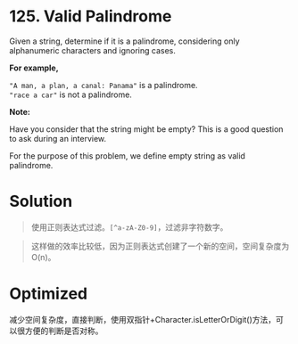 # 125. Valid Palindrome

Given a string, determine if it is a palindrome, considering only alphanumeric characters and ignoring cases.

**For example,**

`"A man, a plan, a canal: Panama"` is a palindrome.<br>
`"race a car"` is not a palindrome.

**Note:**

Have you consider that the string might be empty? This is a good question to ask during an interview.

For the purpose of this problem, we define empty string as valid palindrome.

# Solution

>使用正则表达式过滤。`[^a-zA-Z0-9]`，过滤非字符数字。

>这样做的效率比较低，因为正则表达式创建了一个新的空间，空间复杂度为O(n)。

# Optimized

减少空间复杂度，直接判断，使用双指针+Character.isLetterOrDigit()方法，可以很方便的判断是否对称。